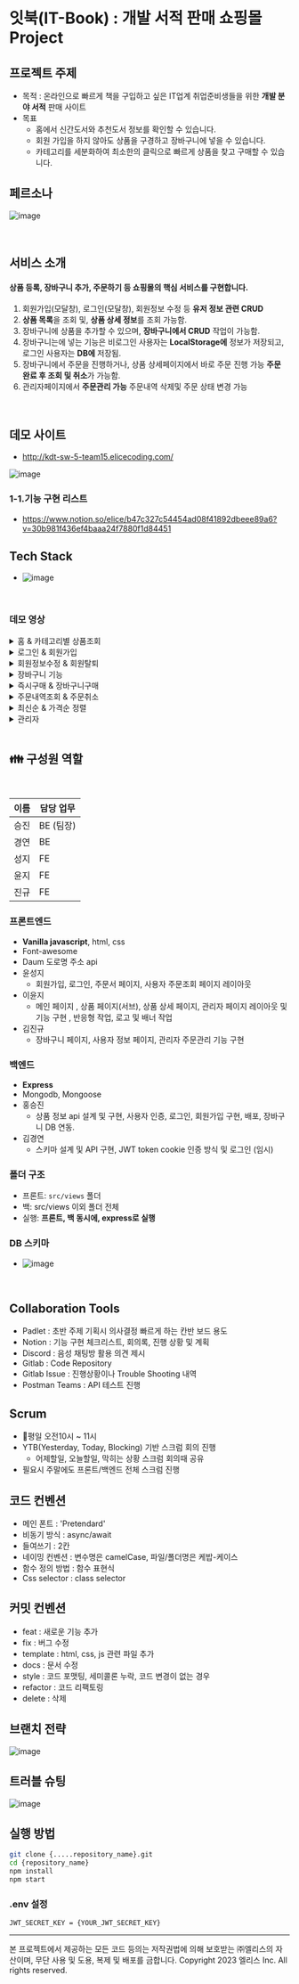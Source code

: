 # 잇북(IT-Book) : 개발 서적 판매 쇼핑몰 Project

## 프로젝트 주제

- 목적 : 온라인으로 빠르게 책을 구입하고 싶은 IT업계 취업준비생들을 위한 **개발 분야 서적** 판매 사이트
- 목표
    - 홈에서 신간도서와 추천도서 정보를 확인할 수 있습니다.
    - 회원 가입을 하지 않아도 상품을 구경하고 장바구니에 넣을 수 있습니다.
    - 카테고리를 세분화하여 최소한의 클릭으로 빠르게 상품을 찾고 구매할 수 있습니다.

## 페르소나
![image](https://github.com/devuoon/dadoc/assets/104570636/385d09f2-6d2b-47c6-b6d5-6ca6249de55e)


<br />

## 서비스 소개

#### 상품 등록, 장바구니 추가, 주문하기 등 쇼핑몰의 핵심 서비스를 구현합니다. 
1. 회원가입(모달창), 로그인(모달창), 회원정보 수정 등 **유저 정보 관련 CRUD** 
2. **상품 목록**을 조회 및, **상품 상세 정보**를 조회 가능함. 
3. 장바구니에 상품을 추가할 수 있으며, **장바구니에서 CRUD** 작업이 가능함.
4. 장바구니는에 넣는 기능은 비로그인 사용자는 **LocalStorage에** 정보가 저장되고, 로그인 사용자는 **DB에** 저장됨.
5. 장바구니에서 주문을 진행하거나, 상품 상세페이지에서 바로 주문 진행 가능 **주문 완료 후 조회 및 취소**가 가능함.
6. 관리자페이지에서 **주문관리 가능** 주문내역 삭제및 주문 상태 변경 가능


<br />

## 데모 사이트
 - http://kdt-sw-5-team15.elicecoding.com/
 <div>

![image](https://github.com/devuoon/dadoc/assets/104570636/ed45f09e-b40a-4288-ba1e-ff5a40e1df4b)

 </div>

 ### 1-1.기능 구현 리스트

 - https://www.notion.so/elice/b47c327c54454ad08f41892dbeee89a6?v=30b981f436ef4baaa24f7880f1d84451

 ## Tech Stack

 - ![image](https://github.com/devuoon/dadoc/assets/104570636/dac46372-1eab-48d3-ac88-b610bc5fe2ba)

 <br/>

 ### 데모 영상



 <details><summary>홈 & 카테고리별 상품조회</summary>

![list](https://github.com/devuoon/dadoc/assets/104570636/adcfa762-13b0-48de-8648-bd1cfb85b87e)

</details>


<details><summary>로그인 & 회원가입</summary>

![login](https://github.com/devuoon/dadoc/assets/104570636/9abc2ca0-3d69-4f38-9314-51e5fd981b9c)

</details>


<details><summary>회원정보수정 & 회원탈퇴</summary>

![user-info](https://github.com/devuoon/dadoc/assets/104570636/77f50995-44e2-4e9c-8995-838e30be8451)

</details>



<details><summary>장바구니 기능</summary>

![cart](https://github.com/devuoon/dadoc/assets/104570636/6d64d1be-d251-42ea-9b6a-7b2481dcc691)

</details>


<details><summary>즉시구매 & 장바구니구매</summary>

![payment](https://github.com/devuoon/dadoc/assets/104570636/bd1f87f8-d8f7-4e10-a39c-95794f02eda5)

</details>


<details><summary>주문내역조회 & 주문취소</summary>

![user-order](https://github.com/devuoon/dadoc/assets/104570636/788b6e8a-03bb-4e86-b30f-6c509e65e150)

</details>


<details><summary>최신순 & 가격순 정렬</summary>

![filter](https://github.com/devuoon/dadoc/assets/104570636/6b3db1fa-09f3-4df2-be53-83ada0c65ca0)

</details>


<details><summary>관리자</summary>

![admin](https://github.com/devuoon/dadoc/assets/104570636/7093fa28-f64f-4d88-89ff-261386bf870f)

</details>




<br />

## 👪 구성원 역할
<br />

| 이름 | 담당 업무 |  
| ------ | ------ |
|  승진   |  BE (팀장)   |
|  경연   |  BE   |
|  성지   |  FE   |
|  윤지   |  FE   |
|  진규   |  FE   |


### 프론트엔드

- **Vanilla javascript**, html, css
- Font-awesome 
- Daum 도로명 주소 api 
- 윤성지
  + 회원가입, 로그인, 주문서 페이지, 사용자 주문조회 페이지 레이아웃
- 이윤지
  + 메인 페이지 , 상품 페이지(서브), 상품 상세 페이지, 관리자 페이지 레이아웃 및 기능 구현 , 반응형 작업, 로고 및 배너 작업
- 김진규
  + 장바구니 페이지, 사용자 정보 페이지, 관리자 주문관리 기능 구현

### 백엔드 

- **Express**
- Mongodb, Mongoose
- 홍승진
  + 상품 정보 api 설계 및 구현, 사용자 인증, 로그인, 회원가입 구현, 배포, 장바구니 DB 연동.
- 김경연
  + 스키마 설계 및 API 구현, JWT token cookie 인증 방식 및 로그인 (임시)


### 폴더 구조
- 프론트: `src/views` 폴더 
- 백: src/views 이외 폴더 전체
- 실행: **프론트, 백 동시에, express로 실행**

### DB 스키마
- ![image](https://github.com/devuoon/dadoc/assets/104570636/3434eb28-9da1-4839-ae1f-e5187212d2e3)


<br />


## Collaboration Tools

- Padlet : 초반 주제 기획시 의사결정 빠르게 하는 칸반 보드 용도
- Notion : 기능 구현 체크리스트, 회의록, 진행 상황 및 계획
- Discord : 음성 채팅방 활용 의견 제시
- Gitlab : Code Repository
- Gitlab Issue : 진행상황이나 Trouble Shooting 내역
- Postman Teams : API 테스트 진행


## Scrum
- 평일 오전10시 ~ 11시
- YTB(Yesterday, Today, Blocking) 기반 스크럼 회의 진행
  + 어제할일, 오늘할일, 막히는 상황 스크럼 회의때 공유
- 필요시 주말에도 프론트/백엔드 전체 스크럼 진행


## 코드 컨벤션
- 메인 폰트 : 'Pretendard'
- 비동기 방식 : async/await
- 들여쓰기 : 2칸
- 네이밍 컨벤션 : 변수명은 camelCase, 파일/폴더명은 케밥-케이스
- 함수 정의 방법 : 함수 표현식
- Css selector : class selector


## 커밋 컨벤션
- feat : 새로운 기능 추가
- fix : 버그 수정
- template : html, css, js 관련 파일 추가
- docs : 문서 수정
- style : 코드 포맷팅, 세미콜론 누락, 코드 변경이 없는 경우
- refactor : 코드 리팩토링
- delete : 삭제


## 브랜치 전략
![image](https://github.com/devuoon/dadoc/assets/104570636/6e11e18b-e068-4c64-a29f-43f3cd670cbc)


## 트러블 슈팅
![image](https://github.com/devuoon/dadoc/assets/104570636/9250b615-944b-422f-9607-cf42c1852d91)


## 실행 방법
```bash
git clone {.....repository_name}.git
cd {repository_name}
npm install
npm start
```


### .env 설정
```
JWT_SECRET_KEY = {YOUR_JWT_SECRET_KEY}
```
---

본 프로젝트에서 제공하는 모든 코드 등의는 저작권법에 의해 보호받는 ㈜엘리스의 자산이며, 무단 사용 및 도용, 복제 및 배포를 금합니다.
Copyright 2023 엘리스 Inc. All rights reserved.
